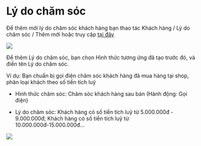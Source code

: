 # Lý do chăm sóc
Để thêm mới lý do chăm sóc khách hàng bạn thao tác Khách hàng / Lý do chăm sóc / Thêm mới hoặc truy cập [tại đây](https://new.nhanh.vn/customer/reason/add)


![](https://raw.githubusercontent.com/nhanhapi/manual/master/docs/khach-hang/img/cac-buoc-them-moi-ly-do-cham-soc.jpg)


Để thêm Lý do chăm sóc, bạn chọn Hình thức tương ứng đã tạo trước đó, và điền tên Lý do chăm sóc.

Ví dụ: Bạn chuẩn bị gọi điện chăm sóc khách hàng đã mua hàng tại shop, phân loại khách theo số tiền tích luỹ
- Hình thức chăm sóc: Chăm sóc khách hàng sau bán (Hành động: Gọi điện)

- Lý do chăm sóc: Khách hàng có số tiền tích luỹ từ 5.000.000đ - 9.000.000đ; Khách hàng có số tiền tích luỹ từ 10.000.000đ-15.000.000đ...


![](https://raw.githubusercontent.com/nhanhapi/manual/master/docs/khach-hang/img/vi-du-them-ly-do-cham-soc.jpg)

